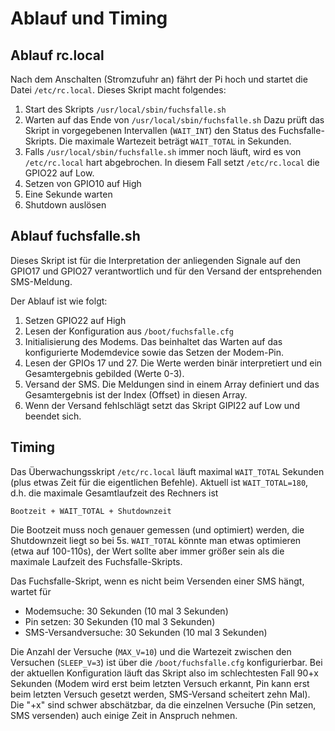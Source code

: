 Ablauf und Timing
=================

Ablauf rc.local
---------------

Nach dem Anschalten (Stromzufuhr an) fährt der Pi hoch und startet
die Datei `/etc/rc.local`. Dieses Skript macht folgendes:

  1. Start des Skripts `/usr/local/sbin/fuchsfalle.sh`
  2. Warten auf das Ende von `/usr/local/sbin/fuchsfalle.sh`
     Dazu prüft das Skript in vorgegebenen Intervallen (`WAIT_INT`)
     den Status des Fuchsfalle-Skripts. Die maximale Wartezeit beträgt
     `WAIT_TOTAL` in Sekunden.
  3. Falls  `/usr/local/sbin/fuchsfalle.sh` immer noch läuft, wird
     es von `/etc/rc.local` hart abgebrochen. In diesem Fall
     setzt `/etc/rc.local` die GPIO22 auf Low.
  4. Setzen von GPIO10 auf High
  5. Eine Sekunde warten
  6. Shutdown auslösen


Ablauf fuchsfalle.sh
--------------------

Dieses Skript ist für die Interpretation der anliegenden Signale auf den
GPIO17 und GPIO27 verantwortlich und für den Versand der entsprehenden
SMS-Meldung.

Der Ablauf ist wie folgt:

  1. Setzen GPIO22 auf High
  2. Lesen der Konfiguration aus `/boot/fuchsfalle.cfg`
  3. Initialisierung des Modems. Das beinhaltet das Warten auf das
     konfigurierte Modemdevice sowie das Setzen der Modem-Pin.
  4. Lesen der GPIOs 17 und 27. Die Werte werden binär interpretiert
     und ein Gesamtergebnis gebilded (Werte 0-3).
  5. Versand der SMS. Die Meldungen sind in einem Array definiert
     und das Gesamtergebnis ist der Index (Offset) in diesen Array.
  6. Wenn der Versand fehlschlägt setzt das Skript GIPI22 auf Low und
     beendet sich.


Timing
------

Das Überwachungsskript `/etc/rc.local` läuft maximal `WAIT_TOTAL` Sekunden
(plus etwas Zeit für die eigentlichen Befehle). Aktuell ist
`WAIT_TOTAL=180`, d.h. die maximale Gesamtlaufzeit des Rechners ist

    Bootzeit + WAIT_TOTAL + Shutdownzeit

Die Bootzeit muss noch genauer gemessen (und optimiert) werden, die
Shutdownzeit liegt so bei 5s. `WAIT_TOTAL` könnte man etwas
optimieren (etwa auf 100-110s), der Wert sollte aber immer größer sein
als die maximale Laufzeit des Fuchsfalle-Skripts.

Das Fuchsfalle-Skript, wenn es nicht beim Versenden einer SMS hängt,
wartet für

  - Modemsuche: 30 Sekunden (10 mal 3 Sekunden)
  - Pin setzen: 30 Sekunden (10 mal 3 Sekunden)
  - SMS-Versandversuche: 30 Sekunden (10 mal 3 Sekunden)

Die Anzahl der Versuche (`MAX_V=10`) und die Wartezeit zwischen
den Versuchen (`SLEEP_V=3`) ist über die `/boot/fuchsfalle.cfg`
konfigurierbar. Bei der aktuellen Konfiguration läuft das Skript
also im schlechtesten Fall 90+x Sekunden (Modem wird erst beim letzten
Versuch erkannt, Pin kann erst beim letzten Versuch gesetzt werden,
SMS-Versand scheitert zehn Mal). Die "+x" sind schwer abschätzbar,
da die einzelnen Versuche (Pin setzen, SMS versenden) auch einige Zeit
in Anspruch nehmen.
